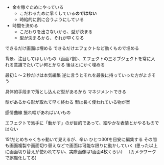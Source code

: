 ---
---

- 金を稼ぐためにやっている
    - こだわるために早くしている**のではない**
    - 時給的に割に合うようにしている
- 時間を決める
    - こだわりを出さないから、型が決まる
    - 型が決まるから、それが早くなる

できるだけ画面は埋める
できるだけエフェクトなど動くもので埋める

背景、注目してほしいもの（画面7割）、エフェクトの三オブジェクトを常に入れる意識でたいてい何とかなる
後はとにかく埋める

最初１～２秒だけは本気編集
逆に言うとそれを最後に持っていった方がよさそう


具体的手段まで落とし込んだ型があるから
マネジメントできる

型があるから形が取れて早く終わる
型は長く使われている物が楽

感情曲線
振れ幅があればいいもの

エフェクトで派手に「動かす」のが目的であって、細やかな表情とかやるものではない

15fだとめちゃくちゃ動いて見えるが、辛い
ひとつ30fを目安に編集する
その間も画面複製や画面切り替えなどで画面は可能な限りに動かしていく
(思った以上に画面切り替えが使われてない、実際画像は1画面4枚くらい）
（カメラワークで誤魔化してる)


